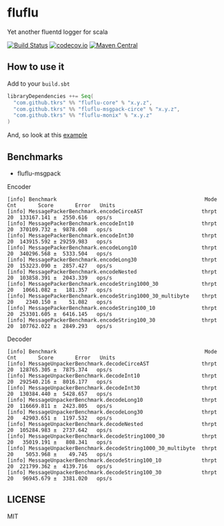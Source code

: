# fluflu
Yet another fluentd logger for scala

[![Build Status](https://travis-ci.org/tkrs/fluflu.svg?branch=master)](https://travis-ci.org/tkrs/fluflu)
[![codecov.io](http://codecov.io/github/tkrs/fluflu/coverage.svg?branch=master)](http://codecov.io/github/tkrs/fluflu?branch=master)
[![Maven Central](https://maven-badges.herokuapp.com/maven-central/com.github.tkrs/fluflu-core_2.12/badge.svg)](https://maven-badges.herokuapp.com/maven-central/com.github.tkrs/fluflu-core_2.12)

## How to use it

Add to your `build.sbt`

```scala
libraryDependencies ++= Seq(
  "com.github.tkrs" %% "fluflu-core" % "x.y.z",
  "com.github.tkrs" %% "fluflu-msgpack-circe" % "x.y.z",
  "com.github.tkrs" %% "fluflu-monix" % "x.y.z"
)
```

And, so look at this [example](https://github.com/tkrs/fluflu/tree/master/modules/examples/src/main/scala)

## Benchmarks

- fluflu-msgpack

Encoder

```
[info] Benchmark                                                Mode  Cnt       Score       Error   Units
[info] MessagePackerBenchmark.encodeCirceAST                   thrpt   20  133167.141 ±  2550.616   ops/s
[info] MessagePackerBenchmark.encodeInt10                      thrpt   20  370109.732 ±  9878.608   ops/s
[info] MessagePackerBenchmark.encodeInt30                      thrpt   20  143915.592 ± 29259.983   ops/s
[info] MessagePackerBenchmark.encodeLong10                     thrpt   20  340296.568 ±  5333.504   ops/s
[info] MessagePackerBenchmark.encodeLong30                     thrpt   20  153223.090 ±  2857.427   ops/s
[info] MessagePackerBenchmark.encodeNested                     thrpt   20  103858.391 ±  2043.339   ops/s
[info] MessagePackerBenchmark.encodeString1000_30              thrpt   20   10661.082 ±   181.357   ops/s
[info] MessagePackerBenchmark.encodeString1000_30_multibyte    thrpt   20    2340.150 ±    51.082   ops/s
[info] MessagePackerBenchmark.encodeString100_10               thrpt   20  253301.605 ±  6416.145   ops/s
[info] MessagePackerBenchmark.encodeString100_30               thrpt   20  107762.022 ±  2849.293   ops/s
```

Decoder

```
[info] Benchmark                                                Mode  Cnt       Score       Error   Units
[info] MessageUnpackerBenchmark.decodeCirceAST                 thrpt   20  128765.305 ±  7875.374   ops/s
[info] MessageUnpackerBenchmark.decodeInt10                    thrpt   20  292540.216 ±  8016.177   ops/s
[info] MessageUnpackerBenchmark.decodeInt30                    thrpt   20  130384.440 ±  5428.657   ops/s
[info] MessageUnpackerBenchmark.decodeLong10                   thrpt   20  116669.811 ±  2423.805   ops/s
[info] MessageUnpackerBenchmark.decodeLong30                   thrpt   20   42903.651 ±  1197.532   ops/s
[info] MessageUnpackerBenchmark.decodeNested                   thrpt   20  105284.983 ±  2737.642   ops/s
[info] MessageUnpackerBenchmark.decodeString1000_30            thrpt   20   35019.191 ±   808.341   ops/s
[info] MessageUnpackerBenchmark.decodeString1000_30_multibyte  thrpt   20    5053.968 ±    49.745   ops/s
[info] MessageUnpackerBenchmark.decodeString100_10             thrpt   20  221799.362 ±  4139.716   ops/s
[info] MessageUnpackerBenchmark.decodeString100_30             thrpt   20   96945.679 ±  3381.020   ops/s
```

## LICENSE

MIT
